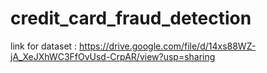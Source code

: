 # credit_card_fraud_detection

link for dataset : https://drive.google.com/file/d/14xs88WZ-jA_XeJXhWC3FfOvUsd-CrpAR/view?usp=sharing
